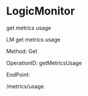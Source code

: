 #     LogicMonitor


get metrics usage

LM get metrics usage

Method: Get

OperationID: getMetricsUsage

EndPoint:

/metrics/usage
